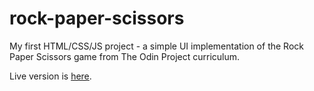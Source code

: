 # rock-paper-scissors
My first HTML/CSS/JS project - a simple UI implementation of the Rock Paper Scissors game from The Odin Project curriculum.

Live version is [here](https://a-phu.github.io/rock-paper-scissors/).
